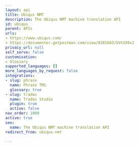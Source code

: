 ```yaml
---
layout: api
title: Ubiqus NMT
description: The Ubiqus NMT machine translation API
id: ubiqus
parent: APIs
urls:
- https://www.ubiqus.com/
- https://documenter.getpostman.com/view/8281683/SVtSX9x2
privacy_url: null
self_serve: false
customisation:
- Glossary
supported_languages: []
more_languages_by_request: false
integrations:
- slug: phrase
  name: Phrase TMS
  glossary: true
- slug: trados
  name: Trados Studio
  plugin: true
  active: false
nav_order: 1000
active: true
seo:
  name: The Ubiqus NMT machine translation API
redirect_from: ubiqus-nmt

---
```


